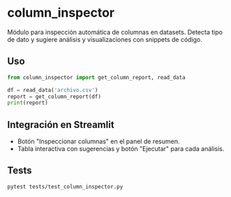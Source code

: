 # column_inspector

Módulo para inspección automática de columnas en datasets. Detecta tipo de dato y sugiere análisis y visualizaciones con snippets de código.

## Uso

```python
from column_inspector import get_column_report, read_data

df = read_data('archivo.csv')
report = get_column_report(df)
print(report)
```

## Integración en Streamlit

- Botón "Inspeccionar columnas" en el panel de resumen.
- Tabla interactiva con sugerencias y botón "Ejecutar" para cada análisis.

## Tests

```bash
pytest tests/test_column_inspector.py
``` 